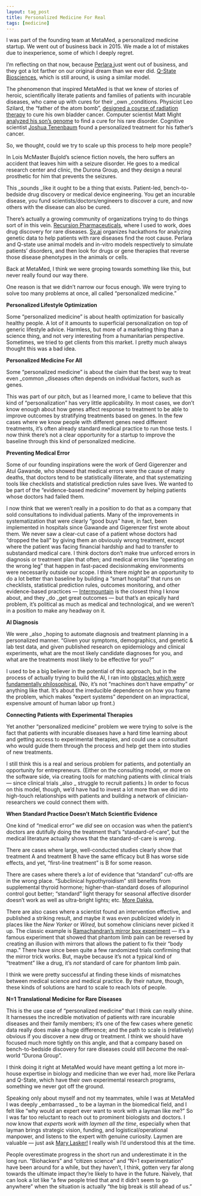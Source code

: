 ```yaml
---
layout: tag_post
title: Personalized Medicine For Real
tags: [medicine]
---
```



I was part of the founding team at MetaMed, a personalized medicine startup.  We went out of business back in 2015.  We made a lot of mistakes due to inexperience, some of which I deeply regret.

I’m reflecting on that now, because [Perlara ](https://www.perlara.com/)just went out of business, and they got a lot farther on our original dream than we ever did. [Q-State Biosciences](https://www.qstatebio.com/), which is still around, is using a similar model.

The phenomenon that inspired MetaMed is that we knew of stories of heroic, scientifically literate patients and families of patients with incurable diseases, who came up with cures for their _own _conditions.  Physicist Leo Szilard, the “father of the atom bomb”, [designed a course of radiation therapy](https://library.ucsd.edu/dc/object/bb75101231/_1.pdf) to cure his own bladder cancer.  Computer scientist Matt Might [analyzed his son’s genome](https://www.nytimes.com/2018/09/10/health/matthew-might-rare-diseases.html) to find a cure for his rare disorder.  Cognitive scientist [Joshua Tenenbaum](https://en.wikipedia.org/wiki/Joshua_Tenenbaum) found a personalized treatment for his father’s cancer.

So, we thought, could we try to scale up this process to help more people?

In Lois McMaster Bujold’s science fiction novels, the hero suffers an accident that leaves him with a seizure disorder. He goes to a medical research center and clinic, the Durona Group, and they design a neural prosthetic for him that prevents the seizures.

This _sounds _like it ought to be a thing that exists. Patient-led, bench-to-bedside drug discovery or medical device engineering.  You get an incurable disease, you fund scientists/doctors/engineers to discover a cure, and now others with the disease can also be cured.

There’s actually a growing community of organizations trying to do things sort of in this vein.  [Recursion Pharmaceuticals](https://www.recursionpharma.com/), where I used to work, does drug discovery for rare diseases. [Sv.ai](https://sv.ai/) organizes hackathons for analyzing genetic data to help patients with rare diseases find the root cause.  Perlara and Q-state use animal models and in-vitro models respectively to simulate patients’ disorders, and then look for drugs or gene therapies that reverse those disease phenotypes in the animals or cells.

Back at MetaMed, I think we were groping towards something like this, but never really found our way there.

One reason is that we didn’t narrow our focus enough.  We were trying to solve too many problems at once, all called “personalized medicine.”

**Personalized Lifestyle Optimization**

Some “personalized medicine” is about health optimization for basically healthy people. A lot of it amounts to superficial personalization on top of generic lifestyle advice. Harmless, but more of a marketing thing than a science thing, and not very interesting from a humanitarian perspective.  Sometimes, we tried to get clients from this market.  I pretty much always thought this was a bad idea.

**Personalized Medicine For All**

Some “personalized medicine” is about the claim that the best way to treat even _common _diseases often depends on individual factors, such as genes.

This was part of our pitch, but as I learned more, I came to believe that this kind of “personalization” has very little applicability.  In most cases, we don’t know enough about how genes affect response to treatment to be able to improve outcomes by stratifying treatments based on genes.  In the few cases where we know people with different genes need different treatments, it’s often already standard medical practice to run those tests.  I now think there’s not a clear opportunity for a startup to improve the baseline through this kind of personalized medicine.

**Preventing Medical Error**

Some of our founding inspirations were the work of Gerd Gigerenzer and Atul Gawande, who showed that medical errors were the cause of many deaths, that doctors tend to be statistically illiterate, and that systematizing tools like checklists and statistical prediction rules save lives.  We wanted to be part of the “evidence-based medicine” movement by helping patients whose doctors had failed them.

I now think that we weren’t really in a position to do that as a company that sold consultations to individual patients. Many of the improvements in systematization that were clearly “good buys” have, in fact, been implemented in hospitals since Gawande and Gigerenzer first wrote about them.  We never saw a clear-cut case of a patient whose doctors had “dropped the ball” by giving them an obviously wrong treatment, except where the patient was facing financial hardship and had to transfer to substandard medical care.  I think doctors don’t make true unforced errors in diagnosis or treatment plan that often; and medical errors like “operating on the wrong leg” that happen in fast-paced decisionmaking environments were necessarily outside our scope.  I think there _might_ be an opportunity to do a lot better than baseline by building a “smart hospital” that runs on checklists, statistical prediction rules, outcomes monitoring, and other evidence-based practices — [Intermountain](https://intermountainhealthcare.org/about/) is the closest thing I know about, and they _do _get great outcomes — but that’s an epically hard problem, it’s political as much as medical and technological, and we weren’t in a position to make any headway on it.

**AI Diagnosis**

We were _also _hoping to automate diagnosis and treatment planning in a personalized manner.  “Given your symptoms, demographics, and genetic & lab test data, and given published research on epidemiology and clinical experiments, what are the most likely candidate diagnoses for you, and what are the treatments most likely to be effective for you?”

I used to be a big believer in the potential of this approach, but in the process of actually trying to build the AI, I ran into [obstacles which were fundamentally philosophical.](https://srconstantin.wordpress.com/2015/04/30/choice-of-ontology/) (No, it’s not “machines don’t have empathy” or anything like that.  It’s about the irreducible dependence on how you frame the problem, which makes “expert systems” dependent on an impractical, expensive amount of human labor up front.)

**Connecting Patients with Experimental Therapies**

Yet another “personalized medicine” problem we were trying to solve is the fact that patients with incurable diseases have a hard time learning about and getting access to experimental therapies, and could use a consultant who would guide them through the process and help get them into studies of new treatments.

I still think this is a real and serious problem for patients, and potentially an opportunity for entrepreneurs.  (Either on the consulting model, or more on the software side, via creating tools for matching patients with clinical trials — since clinical trials _also _ struggle to recruit patients.)  In order to focus on this model, though, we’d have had to invest a lot more than we did into high-touch relationships with patients and building a network of clinician-researchers we could connect them with.

**When Standard Practice Doesn’t Match Scientific Evidence**

One kind of “medical error” we _did_ see on occasion was when the patient’s doctors are dutifully doing the treatment that’s “standard-of-care”, but the medical literature actually shows that the standard-of-care is _wrong_.

There are cases where large, well-conducted studies clearly show that treatment A and treatment B have the same efficacy but B has worse side effects, and yet, “first-line treatment” is B for some reason.

There are cases where there’s a _lot_ of evidence that “standard” cut-offs are in the wrong place. “Subclinical hypothyroidism” still benefits from supplemental thyroid hormone; higher-than-standard doses of allopurinol control gout better; “standard” light therapy for seasonal affective disorder doesn’t work as well as ultra-bright lights; etc.  [More Dakka.](https://thezvi.wordpress.com/2017/12/02/more-dakka/)

There are also cases where a scientist found an intervention effective, and published a striking result, and maybe it was even publicized widely in places like the _New Yorker_ or _Wired,_ but somehow clinicians never picked it up.  The classic example is [Ramachandran’s mirror box experiment](https://thelastpsychiatrist.com/2009/05/ramachandrans_mirror.html) — it’s a famous experiment that showed that phantom limb pain can be reversed by creating an illusion with mirrors that allows the patient to fix their “body map.” There have since been quite a few randomized trials confirming that the mirror trick works. But, maybe because it’s not a typical kind of “treatment” like a drug, it’s _not_ standard of care for phantom limb pain.

I think we were pretty successful at finding these kinds of mismatches between medical science and medical practice.  By their nature, though, these kinds of solutions are hard to scale to reach lots of people.

**N=1 Translational Medicine for Rare Diseases**

This is the use case of “personalized medicine” that I think can really shine.  It harnesses the incredible motivation of patients with rare incurable diseases and their family members; it’s one of the few cases where genetic data really does make a huge difference; and the path to scale is (relatively) obvious if you discover a new drug or treatment.  I think we should have focused much more tightly on this angle, and that a company based on bench-to-bedside discovery for rare diseases could still _become_ the real-world “Durona Group”.

I think doing it right at MetaMed would have meant getting a lot more in-house expertise in biology and medicine than we ever had, more like Perlara and Q-State, which have their own experimental research programs, something we never got off the ground.

Speaking only about myself and not my teammates, while I was at MetaMed I was deeply _embarrassed _ to be a layman in the biomedical field, and I felt like “why would an expert ever want to work with a layman like me?” So I was far too reluctant to reach out to prominent biologists and doctors. I now know that _experts work with laymen all the time_, especially when that layman brings strategic vision, funding, and logistical/operational manpower, and listens to the expert with genuine curiosity.  Laymen are valuable — just ask [Mary Lasker!](https://en.wikipedia.org/wiki/Mary_Lasker)  I really wish I’d understood this at the time.

People overestimate progress in the short run and underestimate it in the long run.  “Biohackers” and “citizen science” and “N=1 experimentation” have been around for a while, but they haven’t, I think, gotten very far along towards the ultimate impact they’re likely to have in the future.  Naively, that can look a lot like “a few people tried that and it didn’t seem to go anywhere” when the situation is actually “the big break is still ahead of us.”
